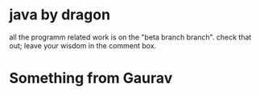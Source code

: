 # java by dragon
all the programm related work is on the "beta branch branch".
check that out; leave your wisdom in the comment box.

# Something from Gaurav